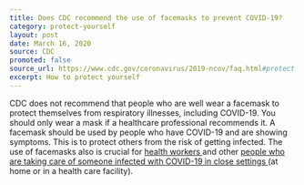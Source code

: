```yaml
---
title: Does CDC recommend the use of facemasks to prevent COVID-19?
category: protect-yourself
layout: post
date: March 16, 2020
source: CDC
promoted: false
source_url: https://www.cdc.gov/coronavirus/2019-ncov/faq.html#protect
excerpt: How to protect yourself
---
```


CDC does not recommend that people who are well wear a facemask to protect themselves from respiratory illnesses, including 
COVID-19. You should only wear a mask if a healthcare professional recommends it. A facemask should be used by people who 
have COVID-19 and are showing symptoms. This is to protect others from the risk of getting infected. The use of facemasks 
also is crucial for <a href="https://www.cdc.gov/coronavirus/2019-ncov/infection-control/control-recommendations.html?CDC_AA_refVal=https%3A%2F%2Fwww.cdc.gov%2Fcoronavirus%2F2019-ncov%2Fhcp%2Finfection-control.html"> health workers </a> and 
other <a href="https://www.cdc.gov/coronavirus/2019-ncov/hcp/guidance-home-care.html"> people who are taking care of someone infected with COVID-19 in close settings </a> (at home or in a health care facility).

